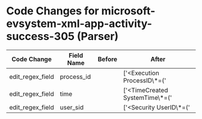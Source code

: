 # Code Changes for microsoft-evsystem-xml-app-activity-success-305 (Parser)

| Code Change | Field Name | Before | After |
|-------------|------------|--------|-------|
| edit_regex_field | process_id |  | ['<Execution ProcessID\\*=(\'|")({process_id}\d+)(\'|")'] |
| edit_regex_field | time |  | ['<TimeCreated SystemTime\\*=(\'|")({time}\d{4}-\d{2}-\d{2}T\d{2}:\d{2}:\d{2}.\d{1,10}Z)(\'|")/>'] |
| edit_regex_field | user_sid |  | ['<Security UserID\\*=(\'|")({user_sid}\S+)(\'|")/>'] |